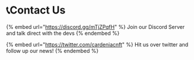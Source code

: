 # 📞Contact Us

{% embed url="https://discord.gg/mTjZPqfH" %}
Join our Discord Server and talk direct with the devs&#x20;
{% endembed %}

{% embed url="https://twitter.com/cardeniacnft" %}
Hit us over twitter and follow up our news!
{% endembed %}
